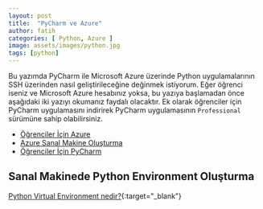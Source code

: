 ```yaml
---
layout: post
title:  "PyCharm ve Azure"
author: fatih
categories: [ Python, Azure ]
image: assets/images/python.jpg
tags: [python]
---
```


Bu yazımda PyCharm ile Microsoft Azure üzerinde Python uygulamalarının SSH üzerinden nasıl geliştirileceğine değinmek istiyorum. Eğer öğrenci iseniz ve Microsoft Azure hesabınız yoksa, bu yazıya başlamadan önce aşağıdaki iki yazıyı okumanız faydalı olacaktır. Ek olarak öğrenciler için PyCharm uygulamasını indirirek PyCharm uygulamasının ```Professional``` sürümüne sahip olabilirsiniz.

* [Öğrenciler İçin Azure][onceki-1]
* [Azure Sanal Makine Oluşturma][onceki-2]
* [Öğrenciler İçin PyCharm][pycharm-ogrenci]

## Sanal Makinede Python Environment Oluşturma

[Python Virtual Environment nedir?](https://yazilimportal.com/python-virtual-environment-8d50f5bae0d7){:target="_blank"}

[onceki-1]: https://fatihzor.github.io/ogrenciler-icin-azure/
[onceki-2]: https://fatihzor.github.io/azure-sanal-makine-olusturma/
[pycharm-ogrenci]: https://www.jetbrains.com/student/
